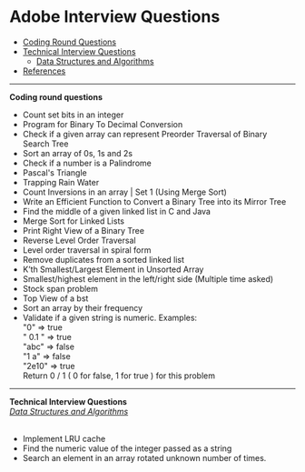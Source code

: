 
# Adobe Interview Questions
* [Coding Round Questions](#coding)
* [Technical Interview Questions](#tech)
   * [Data Structures and Algorithms](#dsalg)
* [References](#ref)
____
<b name="coding">Coding round questions</b><br/>
- Count set bits in an integer
- Program for Binary To Decimal Conversion
- Check if a given array can represent Preorder Traversal of Binary Search Tree
- Sort an array of 0s, 1s and 2s
- Check if a number is a Palindrome
- Pascal's Triangle
- Trapping Rain Water
- Count Inversions in an array | Set 1 (Using Merge Sort)
- Write an Efficient Function to Convert a Binary Tree into its Mirror Tree
- Find the middle of a given linked list in C and Java
- Merge Sort for Linked Lists
- Print Right View of a Binary Tree
- Reverse Level Order Traversal
- Level order traversal in spiral form
- Remove duplicates from a sorted linked list
- K’th Smallest/Largest Element in Unsorted Array
- Smallest/highest element in the left/right side (Multiple time asked)
- Stock span problem
- Top View of a bst
- Sort an array by their frequency
- Validate if a given string is numeric.
  Examples: </br>
          "0" => true </br>
          " 0.1 " => true </br>
          "abc" => false </br>
          "1 a" => false </br>
          "2e10" => true </br>
  Return 0 / 1 ( 0 for false, 1 for true ) for this problem

----
<b name="tech">Technical Interview Questions</b>
<br/>
<i><u name="dsalg">Data Structures and Algorithms</u></i>
<br/>
<br/>

 - Implement LRU cache
 - Find the numeric value of the integer passed as a string
 - Search an element in an array rotated unknown number of times.
